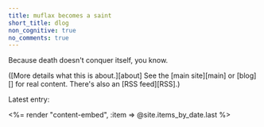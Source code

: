 ```yaml
---
title: muflax becomes a saint
short_title: dlog
non_cognitive: true
no_comments: true
---
```


Because death doesn't conquer itself, you know.

([More details what this is about.][about] See the [main site][main] or [blog][] for real content. There's also an [RSS feed][RSS].)

Latest entry:

<%= render "content-embed", :item => @site.items_by_date.last %>
